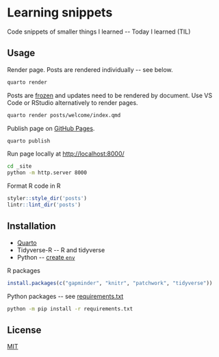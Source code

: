 # Learning snippets

Code snippets of smaller things I learned -- Today I learned (TIL)

## Usage

Render page. Posts are rendered individually -- see below.

```sh
quarto render
```

Posts are [frozen](https://quarto.org/docs/projects/code-execution.html#freeze) and updates need to be rendered by document. Use VS Code or RStudio alternatively to render pages.

```sh
quarto render posts/welcome/index.qmd
```

Publish page on [GitHub Pages](https://quarto.org/docs/publishing/github-pages.html).

```sh
quarto publish
```

Run page locally at <http://localhost:8000/>

```sh
cd _site
python -m http.server 8000
```

Format R code in R

```R
styler::style_dir('posts')
lintr::lint_dir('posts')
```

## Installation

+ [Quarto](https://quarto.org/docs/get-started/)
+ Tidyverse-R -- R and tidyverse
+ Python -- [create `env`](https://quarto.org/docs/projects/virtual-environments.html#using-venv)

R packages

```r
install.packages(c("gapminder", "knitr", "patchwork", "tidyverse"))
```

Python packages -- see [requirements.txt](requirements.txt)

```sh
python -m pip install -r requirements.txt
```

## License

[MIT](https://choosealicense.com/licenses/mit/)
